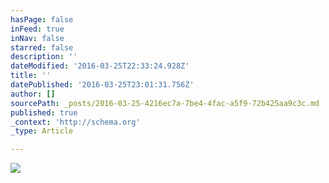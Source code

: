 ```yaml
---
hasPage: false
inFeed: true
inNav: false
starred: false
description: ''
dateModified: '2016-03-25T22:33:24.928Z'
title: ''
datePublished: '2016-03-25T23:01:31.756Z'
author: []
sourcePath: _posts/2016-03-25-4216ec7a-7be4-4fac-a5f9-72b425aa9c3c.md
published: true
_context: 'http://schema.org'
_type: Article

---
```

![](https://the-grid-user-content.s3-us-west-2.amazonaws.com/a98fa74c-b8da-479c-be1d-669aeb996d51.jpg)
